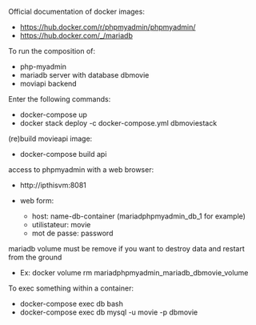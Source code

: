 Official documentation of docker images:

- https://hub.docker.com/r/phpmyadmin/phpmyadmin/
- https://hub.docker.com/_/mariadb


To run the composition of:
- php-myadmin
- mariadb server with database dbmovie
- moviapi backend

Enter the following commands:
- docker-compose up
- docker stack deploy -c docker-compose.yml dbmoviestack 

(re)build movieapi image:
- docker-compose build api

access to phpmyadmin with a web browser:
  - http://ipthisvm:8081

  - web form:
    - host: name-db-container (mariadphpmyadmin_db_1 for example)
    - utilistateur: movie
    - mot de passe: password

mariadb volume must be remove if you want to destroy data and restart from the ground
- Ex: docker volume rm mariadphpmyadmin_mariadb_dbmovie_volume

To exec something within a container:
- docker-compose exec db bash
- docker-compose exec db mysql -u movie -p dbmovie

